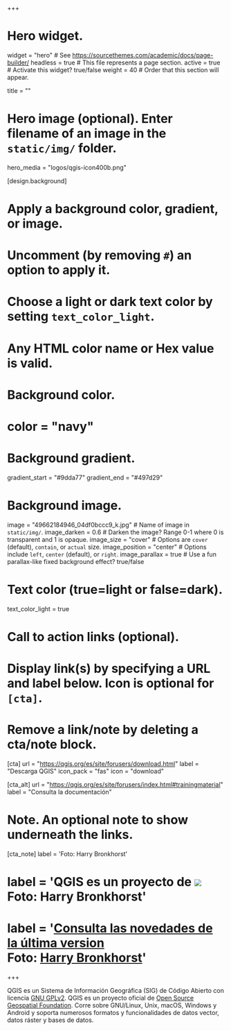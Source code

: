 +++
# Hero widget.
widget = "hero"  # See https://sourcethemes.com/academic/docs/page-builder/
headless = true  # This file represents a page section.
active = true  # Activate this widget? true/false
weight = 40  # Order that this section will appear.

title = ""

# Hero image (optional). Enter filename of an image in the `static/img/` folder.
hero_media = "logos/qgis-icon400b.png"

[design.background]
  # Apply a background color, gradient, or image.
  #   Uncomment (by removing `#`) an option to apply it.
  #   Choose a light or dark text color by setting `text_color_light`.
  #   Any HTML color name or Hex value is valid.

  # Background color.
  # color = "navy"

  # Background gradient.
  gradient_start = "#9dda77"
  gradient_end = "#497d29"

  # Background image.
  image = "49662184946_04df0bccc9_k.jpg"  # Name of image in `static/img/`.
  image_darken = 0.6  # Darken the image? Range 0-1 where 0 is transparent and 1 is opaque.
  image_size = "cover"  #  Options are `cover` (default), `contain`, or `actual` size.
  image_position = "center"  # Options include `left`, `center` (default), or `right`.
  image_parallax = true  # Use a fun parallax-like fixed background effect? true/false

  # Text color (true=light or false=dark).
  text_color_light = true

# Call to action links (optional).
#   Display link(s) by specifying a URL and label below. Icon is optional for `[cta]`.
#   Remove a link/note by deleting a cta/note block.
[cta]
  url = "https://qgis.org/es/site/forusers/download.html"
  label = "Descarga QGIS"
  icon_pack = "fas"
  icon = "download"

[cta_alt]
  url = "https://qgis.org/es/site/forusers/index.html#trainingmaterial"
  label = "Consulta la documentación"

# Note. An optional note to show underneath the links.
[cta_note]
  label = 'Foto: Harry Bronkhorst'
  # label = 'QGIS es un proyecto de [![](img/logos/osgeo_logo_white200.png)](https://www.osgeo.org/)<br>Foto: Harry Bronkhorst'
  # label = '[Consulta las novedades de la última version](https://qgis.org/es/site/forusers/visualchangelogs.html) <br>Foto: [Harry Bronkhorst](https://www.flickr.com/photos/7361002@N08/49662184946/in/pool-qgis/)'
+++

QGIS es un Sistema de Información Geográfica (SIG) de Código Abierto con licencia [GNU GPLv2](https://es.wikipedia.org/wiki/GNU_General_Public_License). QGIS es un proyecto oficial de [Open Source Geospatial Foundation](https://www.osgeo.org/). Corre sobre GNU/Linux, Unix, macOS, Windows y Android y soporta numerosos formatos y funcionalidades de datos vector, datos ráster y bases de datos.

<!--<small>QGIS es un proyecto de [![](img/logos/osgeo_logo_white200.png)](https://www.osgeo.org/)</small> -->